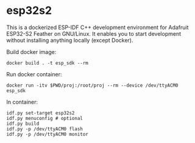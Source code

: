 # esp32s2

This is a dockerized ESP-IDF C++ development environment for Adafruit ESP32-S2 Feather on GNU/Linux.
It enables you to start development without installing anything locally (except Docker).

Build docker image:
```
docker build . -t esp_sdk --rm
```
Run docker container:
```
docker run -itv $PWD/proj:/root/proj --rm --device /dev/ttyACM0 esp_sdk
```
In container:
```
idf.py set-target esp32s2
idf.py menuconfig # optional
idf.py build
idf.py -p /dev/ttyACM0 flash
idf.py -p /dev/ttyACM0 monitor
```

